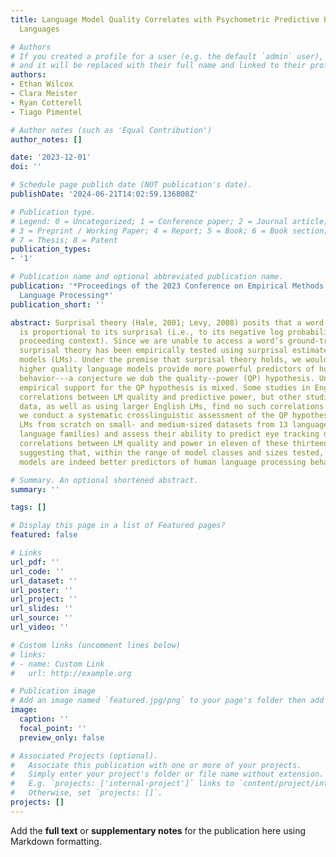 ```yaml
---
title: Language Model Quality Correlates with Psychometric Predictive Power in Multiple
  Languages

# Authors
# If you created a profile for a user (e.g. the default `admin` user), write the username (folder name) here
# and it will be replaced with their full name and linked to their profile.
authors:
- Ethan Wilcox
- Clara Meister
- Ryan Cotterell
- Tiago Pimentel

# Author notes (such as 'Equal Contribution')
author_notes: []

date: '2023-12-01'
doi: ''

# Schedule page publish date (NOT publication's date).
publishDate: '2024-06-21T14:02:59.136808Z'

# Publication type.
# Legend: 0 = Uncategorized; 1 = Conference paper; 2 = Journal article;
# 3 = Preprint / Working Paper; 4 = Report; 5 = Book; 6 = Book section;
# 7 = Thesis; 8 = Patent
publication_types:
- '1'

# Publication name and optional abbreviated publication name.
publication: '*Proceedings of the 2023 Conference on Empirical Methods in Natural
  Language Processing*'
publication_short: ''

abstract: Surprisal theory (Hale, 2001; Levy, 2008) posits that a word’s reading time
  is proportional to its surprisal (i.e., to its negative log probability given the
  proceeding context). Since we are unable to access a word’s ground-truth probability,
  surprisal theory has been empirically tested using surprisal estimates from language
  models (LMs). Under the premise that surprisal theory holds, we would expect that
  higher quality language models provide more powerful predictors of human reading
  behavior---a conjecture we dub the quality--power (QP) hypothesis. Unfortunately,
  empirical support for the QP hypothesis is mixed. Some studies in English have found
  correlations between LM quality and predictive power, but other studies using Japanese
  data, as well as using larger English LMs, find no such correlations. In this work,
  we conduct a systematic crosslinguistic assessment of the QP hypothesis. We train
  LMs from scratch on small- and medium-sized datasets from 13 languages (across five
  language families) and assess their ability to predict eye tracking data. We find
  correlations between LM quality and power in eleven of these thirteen languages,
  suggesting that, within the range of model classes and sizes tested, better language
  models are indeed better predictors of human language processing behaviors.

# Summary. An optional shortened abstract.
summary: ''

tags: []

# Display this page in a list of Featured pages?
featured: false

# Links
url_pdf: ''
url_code: ''
url_dataset: ''
url_poster: ''
url_project: ''
url_slides: ''
url_source: ''
url_video: ''

# Custom links (uncomment lines below)
# links:
# - name: Custom Link
#   url: http://example.org

# Publication image
# Add an image named `featured.jpg/png` to your page's folder then add a caption below.
image:
  caption: ''
  focal_point: ''
  preview_only: false

# Associated Projects (optional).
#   Associate this publication with one or more of your projects.
#   Simply enter your project's folder or file name without extension.
#   E.g. `projects: ['internal-project']` links to `content/project/internal-project/index.md`.
#   Otherwise, set `projects: []`.
projects: []
---
```


Add the **full text** or **supplementary notes** for the publication here using Markdown formatting.

